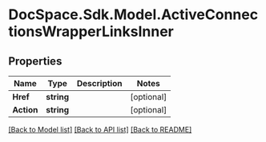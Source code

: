 # DocSpace.Sdk.Model.ActiveConnectionsWrapperLinksInner

## Properties

Name | Type | Description | Notes
------------ | ------------- | ------------- | -------------
**Href** | **string** |  | [optional] 
**Action** | **string** |  | [optional] 

[[Back to Model list]](../README.md#documentation-for-models) [[Back to API list]](../README.md#documentation-for-api-endpoints) [[Back to README]](../README.md)

